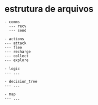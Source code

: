 # estrutura de arquivos

```text
- comms
  --- recv
  --- send
 
- actions
--- attack
--- flee
--- recharge
--- collect
--- explore

- logic
--- ...

- decision_tree
--- ...

- map
--- ...
```
